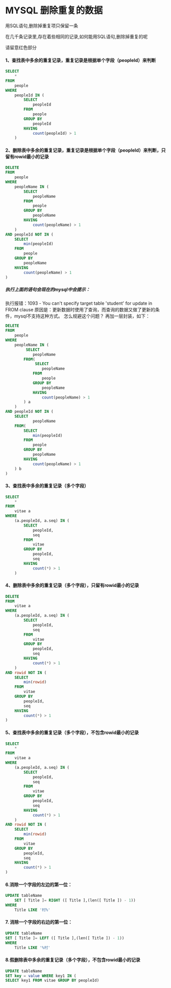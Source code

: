 # MYSQL 删除重复的数据

用SQL语句,删除掉重复项只保留一条

在几千条记录里,存在着些相同的记录,如何能用SQL语句,删除掉重复的呢

请留意红色部分

#### 1、查找表中多余的重复记录，重复记录是根据单个字段（peopleId）来判断

```sql
SELECT
    *
FROM
    people
WHERE
    peopleId IN (
        SELECT
            peopleId
        FROM
            people
        GROUP BY
            peopleId
        HAVING
            count(peopleId) > 1
    )
```

#### 2、删除表中多余的重复记录，重复记录是根据单个字段（peopleId）来判断，只留有rowid最小的记录

```sql
DELETE
FROM
    people
WHERE
    peopleName IN (
        SELECT
            peopleName
        FROM
            people
        GROUP BY
            peopleName
        HAVING
            count(peopleName) > 1
    )
AND peopleId NOT IN (
    SELECT
        min(peopleId)
    FROM
        people
    GROUP BY
        peopleName
    HAVING
        count(peopleName) > 1
)
```

##### 执行上面的语句会现在的mysql中会提示：

执行报错：1093 - You can't specify target table 'student' for update in FROM clause 原因是：更新数据时使用了查询，而查询的数据又做了更新的条件，mysql不支持这种方式。 怎么规避这个问题？ 再加一层封装，如下：

```sql
DELETE
FROM
    people
WHERE
    peopleName IN (
         SELECT
            peopleName
        FROM(
             SELECT
                peopleName
            FROM
                people
            GROUP BY
                peopleName
            HAVING
                count(peopleName) > 1
        ) a
    )
AND peopleId NOT IN (
    SELECT
            peopleName
    FROM(
        SELECT
            min(peopleId)
        FROM
            people
        GROUP BY
            peopleName
        HAVING
            count(peopleName) > 1
    ) b
)
```

#### 3、查找表中多余的重复记录（多个字段）

```sql
SELECT
    *
FROM
    vitae a
WHERE
    (a.peopleId, a.seq) IN (
        SELECT
            peopleId,
            seq
        FROM
            vitae
        GROUP BY
            peopleId,
            seq
        HAVING
            count(*) > 1
    )
```

#### 4、删除表中多余的重复记录（多个字段），只留有rowid最小的记录

```sql
DELETE
FROM
    vitae a
WHERE
    (a.peopleId, a.seq) IN (
        SELECT
            peopleId,
            seq
        FROM
            vitae
        GROUP BY
            peopleId,
            seq
        HAVING
            count(*) > 1
    )
AND rowid NOT IN (
    SELECT
        min(rowid)
    FROM
        vitae
    GROUP BY
        peopleId,
        seq
    HAVING
        count(*) > 1
)
```

#### 5、查找表中多余的重复记录（多个字段），不包含rowid最小的记录

```sql
SELECT
    *
FROM
    vitae a
WHERE
    (a.peopleId, a.seq) IN (
        SELECT
            peopleId,
            seq
        FROM
            vitae
        GROUP BY
            peopleId,
            seq
        HAVING
            count(*) > 1
    )
AND rowid NOT IN (
    SELECT
        min(rowid)
    FROM
        vitae
    GROUP BY
        peopleId,
        seq
    HAVING
        count(*) > 1
)
```

#### 6.消除一个字段的左边的第一位：

```sql
UPDATE tableName 
    SET [ Title ]= RIGHT ([ Title ],(len([ Title ]) - 1))
WHERE
    Title LIKE '村%'
```

#### 7. 消除一个字段的右边的第一位：

```sql
UPDATE tableName
SET [ Title ]= LEFT ([ Title ],(len([ Title ]) - 1))
WHERE
    Title LIKE '%村'
```

#### 8.假删除表中多余的重复记录（多个字段），不包含rowid最小的记录

```sql
UPDATE tableName 
SET key = value WHERE key1 IN (
SELECT key1 FROM vitae GROUP BY peopleId)
```